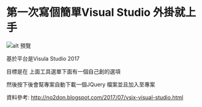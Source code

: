 # 第一次寫個簡單Visual Studio 外掛就上手 

![alt 預覽](hhttps://github.com/donma/VSExtensionDemo1/blob/master/sample-vsix1.jpg?raw=true)

基於平台是Visula Studio 2017

目標是在 上面工具選單下面有一個自己創的選項

然後按下後會幫專案自動下載一個JQuery 檔案並且加入至專案

資料參考:
http://no2don.blogspot.com/2017/07/vsix-visual-studio.html
